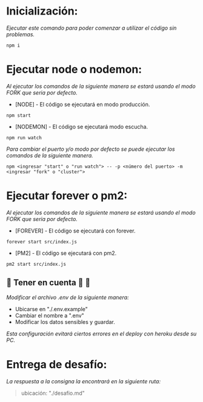 # Inicialización:

_Ejecutar este comando para poder comenzar a utilizar el código sin problemas._

```
npm i
```


# Ejecutar node o nodemon:

_Al ejecutar los comandos de la siguiente manera se estará usando el modo FORK que seria por defecto._

* [NODE] - El código se ejecutará en modo producción.
```
npm start
```

* [NODEMON] - El código se ejecutará modo escucha.
```
npm run watch
```

_Para cambiar el puerto y/o modo por defecto se puede ejecutar los comandos de la siguiente manera._

```
npm <ingresar "start" o "run watch"> -- -p <número del puerto> -m <ingresar "fork" o "cluster">
```


# Ejecutar forever o pm2:

_Al ejecutar los comandos de la siguiente manera se estará usando el modo FORK que seria por defecto._

* [FOREVER] - El código se ejecutará con forever.
```
forever start src/index.js
```

* [PM2] - El código se ejecutará con pm2.
```
pm2 start src/index.js
```

## **🚨 Tener en cuenta 🚨 📢**

_Modificar el archivo .env de la siguiente manera:_

  - Ubicarse en "./.env.example"
  - Cambiar el nombre a ".env"
  - Modificar los datos sensibles y guardar.

_Esta configuración evitará ciertos errores en el deploy con heroku desde su PC._


# Entrega de desafío:

_La respuesta a la consigna la encontrará en la siguiente ruta:_
> ubicación: "./desafio.md"